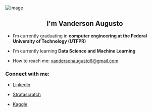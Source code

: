 ![image](https://github.com/vandharlok/Vanderson-MLE/assets/104177726/ef5623c5-e66a-40b6-bcc3-f00cc561679c)

<h2 align=center> I'm Vanderson Augusto </h2>


- I’m currently graduating in <strong> computer engineering at the Federal University of Technology (UTFPR) </strong>

- I’m currently learning <strong>Data Science and Machine Learning</strong>

-  How to reach me: vandersonaugusto6@gmail.com

<h3><strong>Connect with me:</strong> </h3>

- <a href="https://www.linkedin.com/in/vanderson-augusto">Linkedln
</a>

- <a href="https://platform.stratascratch.com/user/vandharlok">Stratascratch
</a>


- <a href="https://www.kaggle.com/vandersonaugusto">Kaggle
</a>

